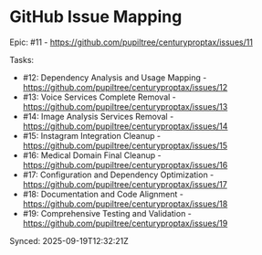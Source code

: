 # GitHub Issue Mapping

Epic: #11 - https://github.com/pupiltree/centuryproptax/issues/11

Tasks:
- #12: Dependency Analysis and Usage Mapping - https://github.com/pupiltree/centuryproptax/issues/12
- #13: Voice Services Complete Removal - https://github.com/pupiltree/centuryproptax/issues/13
- #14: Image Analysis Services Removal - https://github.com/pupiltree/centuryproptax/issues/14
- #15: Instagram Integration Cleanup - https://github.com/pupiltree/centuryproptax/issues/15
- #16: Medical Domain Final Cleanup - https://github.com/pupiltree/centuryproptax/issues/16
- #17: Configuration and Dependency Optimization - https://github.com/pupiltree/centuryproptax/issues/17
- #18: Documentation and Code Alignment - https://github.com/pupiltree/centuryproptax/issues/18
- #19: Comprehensive Testing and Validation - https://github.com/pupiltree/centuryproptax/issues/19

Synced: 2025-09-19T12:32:21Z
